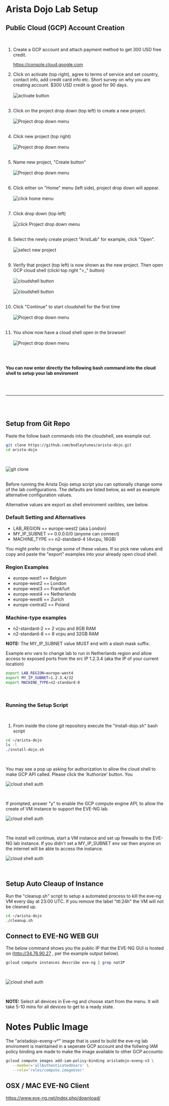 # Arista Dojo Lab Setup

## Public Cloud (GCP) Account Creation

<br/>

1. Create a GCP account and attach payment method to get 300 USD free credit.

   https://console.cloud.google.com
   <br/>

2. Click on activate (top right), agree to terms of service and set country, contact info, add credit card info etc. Short survey on why you are creating account. $300 USD credit is good for 90 days.
   <br/>
   <br/>
   ![activate button](images/activate.png)
   <br/>
   <br/>

3. Click on the project drop down (top left) to create a new project.
   <br/>
   <br/>
   ![Project drop down menu](images/proj-drop.png)
   <br/>
   <br/>

4. Click new project (top right)
   <br/>
   <br/>
   ![Project drop down menu](images/new-proj-button.png)
   <br/>
   <br/>

5. Name new project, "Create button"
   <br/>
   <br/>
   ![Project drop down menu](images/name-new-proj.png)
   <br/>
   <br/>

6. Click either on "Home" menu (left side), project drop down will appear.
   <br/>
   <br/>
   ![click home menu](images/home-menu.png)
   <br/>
   <br/>
7. Click drop down (top left)
   <br/>
   <br/>
   ![click Project drop down menu](images/proj-drop.png)
   <br/>
   <br/>

8. Select the newly create project "AristLab" for example, click "Open".
   <br/>
   <br/>
   ![select new project](images/select-new-proj.png)
   <br/>
   <br/>

9. Verify that project (top left) is now shown as the new project. Then open GCP cloud shell (clickl top right ">\_" button)
   <br/>
   <br/>
   ![cloudshell button](images/set-to-new-proj.png)
   <br/>
   <br/>
   ![cloudshell button](images/cloud-shell-button.png)
   <br/>
   <br/>
10. Click "Continue" to start cloudshell for the first time
    <br/>
    <br/>
    ![Project drop down menu](images/first-cloudshell.png)
    <br/>
    <br/>
11. You show now have a cloud shell open in the browser!
    <br/>
    <br/>
    ![Project drop down menu](images/cloud-shell.png)
    <br/>
    <br/>

<br/>

**You can now enter directly the following bash command into the cloud shell to setup your lab enviroment**

<br/>
<br/>

---

<br/>
<br/>

## Setup from Git Repo

Paste the follow bash commands into the cloudshell, see example out.

```bash
git clone https://github.com/bodleytunes/arista-dojo.git
cd arista-dojo
```

<br/>

![git clone](images/git-clone.png)
<br/>
<br/>

Before running the Arista Dojo setup script you can optionally change some of the lab configurations. The defaults are listed below, as well as example alternative configuration values.

Alternative values are export as shell enviroment varibles, see below.

### Default Setting and Alternatives

- LAB_REGION == europe-west2 (aka London)
- MY_IP_SUBNET == 0.0.0.0/0 (anyone can connect)
- MACHINE_TYPE == n2-standard-4 (4vcpu, 16GB)

You might prefer to change some of these values. If so pick new values and copy and paste the "export" examples into your already open cloud shell.

### Region Examples

- europe-west1 == Belgium
- europe-west2 == London
- europe-west3 == Frankfurt
- europe-west4 == Netherlands
- europe-west6 == Zurich
- europe-central2 == Poland

### Machine-type examples

- n2-standard-2 == 2 vcpu and 8GB RAM
- n2-standard-8 == 8 vcpu and 32GB RAM

**NOTE:** The MY_IP_SUBNET value MUST end with a slash mask suffix.

Example env vars to change lab to run in Netherlands region and allow access to exposed ports from the src IP 1.2.3.4 (aka the IP of your current location)

```bash
export LAB_REGION=europe-west4
export MY_IP_SUBNET=1.2.3.4/32
export MACHINE_TYPE=n2-standard-8
```

<br/>

### Running the Setup Script

<br/>

1. From inside the clone git repository execute the "install-dojo.sh" bash script

```bash
cd ~/arista-dojo
ls -l
./install-dojo.sh
```

<br/>

You may see a pop up asking for authorization to allow the cloud shell to make GCP API called. Please click the 'Authorize' button. You

![cloud shell auth](images/auth-shell.png)

<br/>

If prompted, answer "y" to enable the GCP compute engine API, to allow the create of VM instance to support the EVE-NG lab.

![cloud shell auth](images/setup-script.png)

<br/>

The install will continue, start a VM instance and set up firewalls to the EVE-NG lab instance. If you didn't set a MY_IP_SUBNET env var then anyone on the internet will be able to access the instance.

![cloud shell auth](images/install-finish.png)

<br/>

## Setup Auto Cleaup of Instance

Run the "cleanup.sh" script to setup a automated process to kill the eve-ng VM every day at 23:00 UTC. If you remove the label "ttl:24h" the VM will not be cleaned up.

```bash
cd ~/arista-dojo
./cleanup.sh
```

## Connect to EVE-NG WEB GUI

The below command shows you the public IP that the EVE-NG GUI is hosted on (http://34.76.90.27 , per the example output below).

```bash
gcloud compute instances describe eve-ng | grep natIP
```

<br/>

![cloud shell auth](images/natIP.png)

<br/>

**NOTE:** Select all devices in Eve-ng and choose start from the menu. It will take 5-10 mins for all devices to get to a ready state.

# Notes Public Image

The "aristadojo-eveng-v\*" image that is used to build the eve-ng lab enviroment is maintained in a seperate GCP account and the follwing IAM policy binding are made to make the image available to other GCP accounts:

```bash
gcloud compute images add-iam-policy-binding aristadojo-eveng-v3 \
   --member='allAuthenticatedUsers' \
   --role='roles/compute.imageUser'
```

## OSX / MAC EVE-NG Client

https://www.eve-ng.net/index.php/download/
